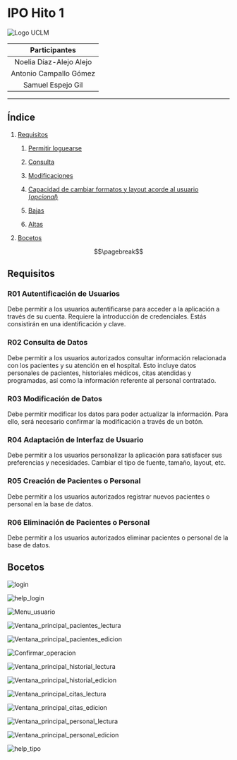 # IPO Hito 1

![Logo UCLM](images/UCLM-Symbol.png)

| **Participantes** |
| :--: |
| Noelia Díaz-Alejo Alejo |
| Antonio Campallo Gómez |
| Samuel Espejo Gil |

<!-- Línea horizontal para separar -->
---

## Índice

1. [Requisitos](#requisitos)

   1. [Permitir loguearse](#r01-autentificación-de-usuarios)

   2. [Consulta](#r02-consulta-de-datos)

   3. [Modificaciones](#r03-modificación-de-datos)

   4. [Capacidad de cambiar formatos y layout acorde al usuario (*opcional*)](#r04-adaptación-de-interfaz-de-usuario)

   5. [Bajas](#r05-creación-de-pacientes-o-personal)

   6. [Altas](#r06-eliminación-de-pacientes-o-personal) 
      
      


3. [Bocetos](#bocetos)


<!-- Para separar en páginas al crear el PDF-->
$$\pagebreak$$

## Requisitos

<!--
Usad este doc como referencia para hacer una documentación en MarkDown (MD)
Un muy buen editor de MD es visual studio code, tiene un previsualizador y podéis encontrar extensiones para pasar a PDF
Esto es un comentario
-->


### R01 Autentificación de Usuarios

<!--
Esto es tema personal, pero me gusta que sólo haya una frase (hasta el punto) por línea.
Y los títulos estén separados por arriba y por debajo
-->

Debe permitir a los usuarios autentificarse para acceder a la aplicación a través de su cuenta.
Requiere la introducción de credenciales.
Estás consistirán en una identificación y clave.

<!-- Para separar en párrafos, dejáis una línea en blanco -->

### R02 Consulta de Datos

Debe permitir a los usuarios autorizados consultar información relacionada con los pacientes y su atención en el hospital.
Esto incluye datos personales de pacientes, historiales médicos, citas atendidas y programadas, así como la información referente al personal contratado.

### R03 Modificación de Datos

Debe permitir modificar los datos para poder actualizar la información.
Para ello, será necesario confirmar la modificación a través de un botón.

### R04 Adaptación de Interfaz de Usuario

Debe permitir a los usuarios personalizar la aplicación para satisfacer sus preferencias y necesidades.
Cambiar el tipo de fuente, tamaño, layout, etc.

### R05 Creación de Pacientes o Personal

Debe permitir a los usuarios autorizados registrar nuevos pacientes o personal en la base de datos.

### R06 Eliminación de Pacientes o Personal

Debe permitir a los usuarios autorizados eliminar pacientes o personal de la base de datos.

## Bocetos

<!-- En la previsualización, el link no funciona, pero una vez se exporta y SE PONE EN LA CARPETA build, el link funciona, por ser relativo -->

![login](images/login.png)

![help_login](images/help_login.png)

![Menu_usuario](images/Menu_usuario.png)

![Ventana_principal_pacientes_lectura](images/Ventana_principal_pacientes_lectura.png)

![Ventana_principal_pacientes_edicion](images/Ventana_principal_pacientes_edicion.png)

![Confirmar_operacion](images/Confirmar_operacion.png)

![Ventana_principal_historial_lectura](images/Ventana_principal_historial_lectura.png)

![Ventana_principal_historial_edicion](images/Ventana_principal_historial_edicion.png)

![Ventana_principal_citas_lectura](images/Ventana_principal_citas_lectura.png)

![Ventana_principal_citas_edicion](images/Ventana_principal_citas_edicion.png)

![Ventana_principal_personal_lectura](images/Ventana_principal_personal_lectura.png)

![Ventana_principal_personal_edicion](images/Ventana_principal_personal_edicion.png)

![help_tipo](images/help_tipo.png)

